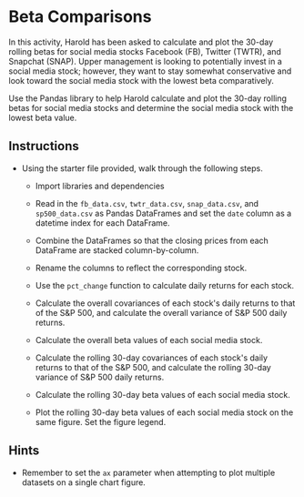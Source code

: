 # Beta Comparisons

In this activity, Harold has been asked to calculate and plot the 30-day rolling betas for social media stocks Facebook (FB), Twitter (TWTR), and Snapchat (SNAP). Upper management is looking to potentially invest in a social media stock; however, they want to stay somewhat conservative and look toward the social media stock with the lowest beta comparatively. 

Use the Pandas library to help Harold calculate and plot the 30-day rolling betas for social media stocks and determine the social media stock with the lowest beta value.

## Instructions

* Using the starter file provided, walk through the following steps.

  * Import libraries and dependencies

  * Read in the `fb_data.csv`, `twtr_data.csv`, `snap_data.csv`, and `sp500_data.csv` as Pandas DataFrames and set the `date` column as a datetime index for each DataFrame.

  * Combine the DataFrames so that the closing prices from each DataFrame are stacked column-by-column.

  * Rename the columns to reflect the corresponding stock.

  * Use the `pct_change` function to calculate daily returns for each stock.

  * Calculate the overall covariances of each stock's daily returns to that of the S&P 500, and calculate the overall variance of S&P 500 daily returns.

  * Calculate the overall beta values of each social media stock.

  * Calculate the rolling 30-day covariances of each stock's daily returns to that of the S&P 500, and calculate the rolling 30-day variance of S&P 500 daily returns.

  * Calculate the rolling 30-day beta values of each social media stock.

  * Plot the rolling 30-day beta values of each social media stock on the same figure. Set the figure legend.

## Hints

* Remember to set the `ax` parameter when attempting to plot multiple datasets on a single chart figure.
